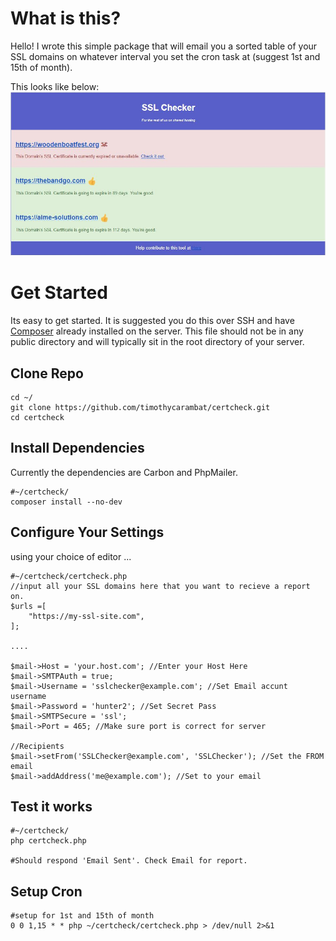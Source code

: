 ﻿# What is this?
Hello!
I wrote this simple package that will email you a sorted table of your SSL domains on whatever interval you set the cron task at (suggest 1st and 15th of month).

This looks like below:
![Show Email](Capture.JPG)



# Get Started
Its easy to get started. It is suggested you do this over SSH and have
 [Composer](https://getcomposer.org//) already installed on the server. This file should not be in any public directory and will typically sit in the root directory of your server.

## Clone Repo
```
cd ~/
git clone https://github.com/timothycarambat/certcheck.git
cd certcheck
```

## Install Dependencies
Currently the dependencies are Carbon and PhpMailer.
```
#~/certcheck/
composer install --no-dev
```

## Configure Your Settings
using your choice of editor ...
```
#~/certcheck/certcheck.php
//input all your SSL domains here that you want to recieve a report on.
$urls =[
	"https://my-ssl-site.com",
];

....

$mail->Host = 'your.host.com'; //Enter your Host Here
$mail->SMTPAuth = true;
$mail->Username = 'sslchecker@example.com'; //Set Email accunt username
$mail->Password = 'hunter2'; //Set Secret Pass
$mail->SMTPSecure = 'ssl';
$mail->Port = 465; //Make sure port is correct for server

//Recipients
$mail->setFrom('SSLChecker@example.com', 'SSLChecker'); //Set the FROM email
$mail->addAddress('me@example.com'); //Set to your email

```

## Test it works
```
#~/certcheck/
php certcheck.php

#Should respond 'Email Sent'. Check Email for report.
```

## Setup Cron
```
#setup for 1st and 15th of month
0 0 1,15 * * php ~/certcheck/certcheck.php > /dev/null 2>&1
```
